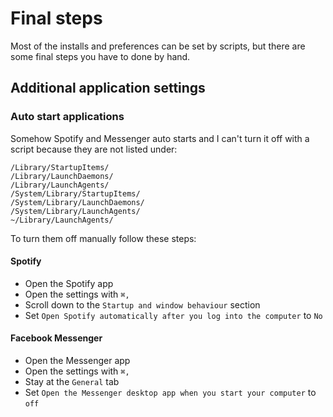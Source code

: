 # Final steps

Most of the installs and preferences can be set by scripts, but there are some final steps you have to done by hand.

## Additional application settings

### Auto start applications

Somehow Spotify and Messenger auto starts and I can't turn it off with a script because they are not listed under:
```
/Library/StartupItems/
/Library/LaunchDaemons/
/Library/LaunchAgents/
/System/Library/StartupItems/
/System/Library/LaunchDaemons/
/System/Library/LaunchAgents/
~/Library/LaunchAgents/
```
To turn them off manually follow these steps:

#### Spotify

* Open the Spotify app
* Open the settings with `⌘,`
* Scroll down to the `Startup and window behaviour` section
* Set `Open Spotify automatically after you log into the computer` to `No`

#### Facebook Messenger

* Open the Messenger app
* Open the settings with `⌘,`
* Stay at the `General` tab
* Set `Open the Messenger desktop app when you start your computer` to `off`
